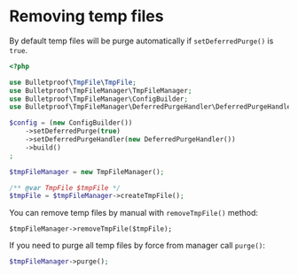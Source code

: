 # Removing temp files

By default temp files will be purge automatically if `setDeferredPurge()` is `true`.

```php
<?php

use Bulletproof\TmpFile\TmpFile;
use Bulletproof\TmpFileManager\TmpFileManager;
use Bulletproof\TmpFileManager\ConfigBuilder;
use Bulletproof\TmpFileManager\DeferredPurgeHandler\DeferredPurgeHandler;

$config = (new ConfigBuilder())
    ->setDeferredPurge(true)
    ->setDeferredPurgeHandler(new DeferredPurgeHandler())
    ->build()
;

$tmpFileManager = new TmpFileManager();

/** @var TmpFile $tmpFile */
$tmpFile = $tmpFileManager->createTmpFile();
```

You can remove temp files by manual with `removeTmpFile()` method:

```
$tmpFileManager->removeTmpFile($tmpFile);
```

If you need to purge all temp files by force from manager call `purge()`:

```php
$tmpFileManager->purge();
```